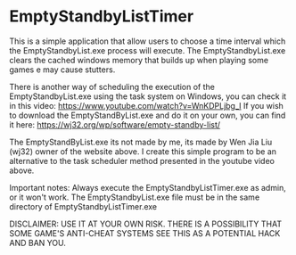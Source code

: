 # EmptyStandbyListTimer
This is a simple application that allow users to choose a time interval which the EmptyStandbyList.exe process will execute.
The EmptyStandbyList.exe clears the cached windows memory that builds up when playing some games e may cause stutters.

There is another way of scheduling the execution of the EmptyStandbyList.exe using the task system on Windows, you can check it in this video: https://www.youtube.com/watch?v=WnKDPLjbg_I
If you wish to download the EmptyStandByList.exe and do it on your own, you can find it here: https://wj32.org/wp/software/empty-standby-list/

The EmptyStandByList.exe its not made by me, its made by Wen Jia Liu (wj32) owner of the website above.
I create this simple program to be an alternative to the task scheduler method presented in the youtube video above.

Important notes:
Always execute the EmptyStandbyListTimer.exe as admin, or it won't work.
The EmptyStandbyList.exe file must be in the same directory of EmptyStandbyListTimer.exe

DISCLAIMER: USE IT AT YOUR OWN RISK. THERE IS A POSSIBILITY THAT SOME GAME'S ANTI-CHEAT SYSTEMS SEE THIS AS A POTENTIAL HACK AND BAN YOU.
